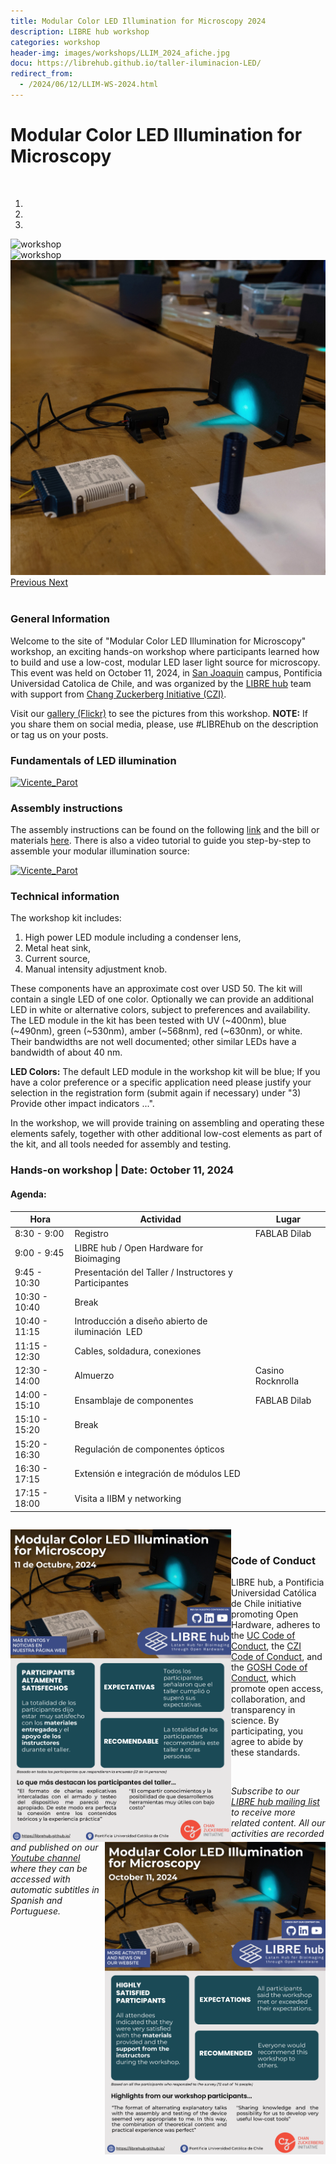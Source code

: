 ```yaml
---
title: Modular Color LED Illumination for Microscopy 2024
description: LIBRE hub workshop
categories: workshop
header-img: images/workshops/LLIM_2024_afiche.jpg
docu: https://librehub.github.io/taller-iluminacion-LED/
redirect_from:
  - /2024/06/12/LLIM-WS-2024.html
---
```


# Modular Color LED Illumination for Microscopy

<br>

<div id="myCarousel" class="carousel slide" data-ride="carousel">
          <!-- Indicators -->
  <ol class="carousel-indicators">
    <li data-target="#myCarousel" data-slide-to="0" class="active"></li>
    <li data-target="#myCarousel" data-slide-to="1"></li>
    <li data-target="#myCarousel" data-slide-to="2"></li>
  </ol>

  <!-- Wrapper for slides -->
  <div class="carousel-inner">
    
  <div class="item active">
    <a target="_blank"><img src="/images/workshops/Taller_LIM_2024.jpg" alt="workshop"></a>
  </div>
    
  <div class="item">
    <a target="_blank"><img src="/images/workshops/Taller_LIM_2024_1.jpg" alt="workshop"></a>
  </div>

  <div class="item">
    <a target="_blank"><img src="/images/workshops/Taller_LIM_2024_2.jpg" alt="workshop"></a>
  </div>   
  
  </div>

  <!-- Left and right controls -->
  <a class="left carousel-control" href="#myCarousel" data-slide="prev">
    <span class="glyphicon glyphicon-chevron-left"></span>
    <span class="sr-only">Previous</span>
  </a>
  <a class="right carousel-control" href="#myCarousel" data-slide="next">
    <span class="glyphicon glyphicon-chevron-right"></span>
    <span class="sr-only">Next</span>
  </a>

</div>

<br>

### General Information

Welcome to the site of "Modular Color LED Illumination for Microscopy" workshop, an exciting hands-on workshop where participants learned how to build and use a low-cost, modular LED laser light source for microscopy. This event was held on October 11, 2024, in [San Joaquin](https://www.uc.cl/universidad/nuestros-campus/san-joaquin/) campus, Pontificia Universidad Catolica de Chile, and was organized by the [LIBRE hub](https://librehub.github.io/people/) team with support from [Chang Zuckerberg Initiative (CZI)](https://chanzuckerberg.com/).

Visit our <a href="https://www.flickr.com/photos/197037882@N02/albums">gallery (Flickr)</a> to see the pictures from this workshop. **NOTE:** If you share them on social media, please, use #LIBREhub on the description or tag us on your posts.

### Fundamentals of LED illumination

<div class="thumbnail-container">
  <a href="https://www.youtube.com/watch?v=HJIJut-Y3NQ">
    <img class="thumbnail" src="http://img.youtube.com/vi/HJIJut-Y3NQ/0.jpg" alt="Vicente_Parot">
  </a>
</div>

### Assembly instructions

The assembly instructions can be found on the following [link](https://librehub.github.io/taller-iluminacion-LED/Instrucciones.html) and the bill or materials [here](https://librehub.github.io/taller-iluminacion-LED/Componentes.html). There is also a video tutorial to guide you step-by-step to assemble your modular illumination source:

<div class="thumbnail-container">
  <a href="https://www.youtube.com/watch?v=WCRBXNT_IMo">
    <img class="thumbnail" src="http://img.youtube.com/vi/WCRBXNT_IMo/0.jpg" alt="Vicente_Parot">
  </a>
</div>

### Technical information

The workshop kit includes:

1. High power LED module including a condenser lens,
1. Metal heat sink,
1. Current source,
1. Manual intensity adjustment knob. 

These components have an approximate cost over USD 50. The kit will contain a single LED of one color. Optionally we can provide an additional LED in white or alternative colors, subject to preferences and availability. The LED module in the kit has been tested with UV (~400nm), blue (~490nm), green (~530nm), amber (~568nm), red (~630nm), or white. Their bandwidths are not well documented; other similar LEDs have a bandwidth of about 40 nm.

**LED Colors:** The default LED module in the workshop kit will be blue; If you have a color preference or a specific application need please justify your selection in the registration form (submit again if necessary) under "3) Provide other impact indicators ...". 

In the workshop, we will provide training on assembling and operating these elements safely, together with other additional low-cost elements as part of the kit, and all tools needed for assembly and testing.

### Hands-on workshop | Date: October 11, 2024

#### Agenda: 

| Hora         | Actividad                                                | Lugar             |
|--------------|----------------------------------------------------------|--------------------|
| 8:30 - 9:00  | Registro                                                 | FABLAB Dilab      |
| 9:00 - 9:45  | LIBRE hub / Open Hardware for Bioimaging                 |                    |
| 9:45 - 10:30 | Presentación del Taller / Instructores y Participantes |                    |
| 10:30 - 10:40| Break                                                   |                    |
| 10:40 - 11:15| Introducción a diseño abierto de iluminación  LED      |                    |
| 11:15 - 12:30| Cables, soldadura, conexiones                           |                    |
| 12:30 - 14:00| Almuerzo                                                | Casino Rocknrolla  |
| 14:00 - 15:10| Ensamblaje de componentes                               | FABLAB Dilab      |
| 15:10 - 15:20| Break                                                   |                    |
| 15:20 - 16:30| Regulación de componentes ópticos                        |                    |
| 16:30 - 17:15| Extensión e integración de módulos LED                  |                    |
| 17:15 - 18:00| Visita a IIBM y networking                             |                    |

<span style="display: block; margin-bottom: 2em"></span>

<p float="center">
  <img src="/images/workshops/LIM_2024_ES.png" height=500 align='left'>
  <img src="/images/workshops/LIM_2024_EN.png" height=500 align='right'>
</p>

<br>

<!--

#### Location: [San Joaquin campus](https://www.uc.cl/universidad/nuestros-campus/san-joaquin/), Pontificia Universidad Católica de Chile

We are thrilled to invite you to an exciting hands-on workshop where participants will learn how to build and use a low-cost, modular fiber-coupled laser light source for microscopy. Spaces are limited, and travel funds are limited, so we encourage you to reserve your spot soon. Please register using [this form](https://forms.gle/47WS9HtJJj3Si5is7).

We look forward to seeing you and embarking on this exciting journey together of open-source technologies!

<img align="center" src="/images/workshops/LLIM_2024_afiche.jpg" height=500>

---

### Update: General expense reimbursement conditions

* LIBRE hub may cover some of the attendees' expenses to participate in the workshop, NOT including registration payments.
* What can LIBRE hub pay for? The organization can only reimburse transportation or accommodation expenses, that are justified by the distance between the participant's origin location and the workshop location. 
* How does it work? The financing method is reimbursement of approved expenses: you will need to pay for approved expenses, to then request their reimbursement. Reimbursement requests that are not previously approved in writing by the organization will not be processed.
* How much can I be reimbursed? We have limited funds for attendees' expenses. Each applicant requesting funds will be informed of a max amount for reimbursement upon confirmation of their registration. The assignment of funds will be subject to availability and prioritization with a selection process based on applicants' information.
* What other general conditions are there?
  * Expenses must be backed up by a receipt matching the dates and locations of the workshop and of travel origin.
  * Expenses must be in the name of the person who is the registered participant in the workshop. Reimbursement requests will not be processed for expenses to the name of other persons, or in the name of a company or organization.
  * Reimbursement will be provided in Chilean peso (CLP) or US dollars (USD), any requests in other currencies will be reimbursed in USD using exchange rates defined by the Central Bank of Chile.
  * Reimbursements requested after the workshop begins will take ~4 weeks to process, and will be payed by bank transfer.

---
-->

### Code of Conduct

LIBRE hub, a Pontificia Universidad Católica de Chile initiative promoting Open Hardware, adheres to the [UC Code of Conduct](https://www.uc.cl/codigo-de-honor/), the [CZI Code of Conduct](https://chanzuckerberg.github.io/open-science/CODE_OF_CONDUCT.html), and the [GOSH Code of Conduct](https://openhardware.science/gosh-2017/gosh-code-of-conduct/), which promote open access, collaboration, and transparency in science. By participating, you agree to abide by these standards.

<br>

*Subscribe to our [LIBRE hub mailing list](https://mailchi.mp/2efa11be3d6b/libre_hub) to receive more related content. All our activities are recorded and published on our [Youtube channel](https://www.youtube.com/channel/UCKaffupDA8KKrDE0rd668Xw) where they can be accessed with automatic subtitles in Spanish and Portuguese.*
